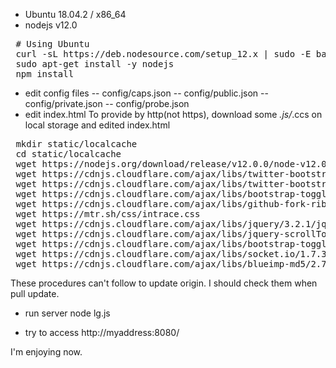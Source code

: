 
- Ubuntu 18.04.2 / x86_64
- nodejs v12.0
<pre>
 # Using Ubuntu
 curl -sL https://deb.nodesource.com/setup_12.x | sudo -E bash -
 sudo apt-get install -y nodejs
 npm install
</pre>
- edit config files
-- config/caps.json
-- config/public.json
-- config/private.json
-- config/probe.json
- edit index.html
To provide by http(not https), download some *.js/*.ccs on local storage and edited index.html
<pre>
 mkdir static/localcache
 cd static/localcache
 wget https://nodejs.org/download/release/v12.0.0/node-v12.0.0-linux-x64.tar.gz
 wget https://cdnjs.cloudflare.com/ajax/libs/twitter-bootstrap/3.3.7/css/bootstrap.min.css
 wget https://cdnjs.cloudflare.com/ajax/libs/twitter-bootstrap/3.3.7/css/bootstrap-theme.min.css
 wget https://cdnjs.cloudflare.com/ajax/libs/bootstrap-toggle/2.2.2/css/bootstrap-toggle.min.css
 wget https://cdnjs.cloudflare.com/ajax/libs/github-fork-ribbon-css/0.2.1/gh-fork-ribbon.min.css
 wget https://mtr.sh/css/intrace.css
 wget https://cdnjs.cloudflare.com/ajax/libs/jquery/3.2.1/jquery.min.js
 wget https://cdnjs.cloudflare.com/ajax/libs/jquery-scrollTo/2.1.2/jquery.scrollTo.min.js
 wget https://cdnjs.cloudflare.com/ajax/libs/bootstrap-toggle/2.2.2/js/bootstrap-toggle.min.js
 wget https://cdnjs.cloudflare.com/ajax/libs/socket.io/1.7.3/socket.io.min.js
 wget https://cdnjs.cloudflare.com/ajax/libs/blueimp-md5/2.7.0/js/md5.min.js
</pre>

These procedures can't follow to update origin. I should check them when pull update.

- run server
 node lg.js

- try to access
 http://myaddress:8080/

I'm enjoying now.
